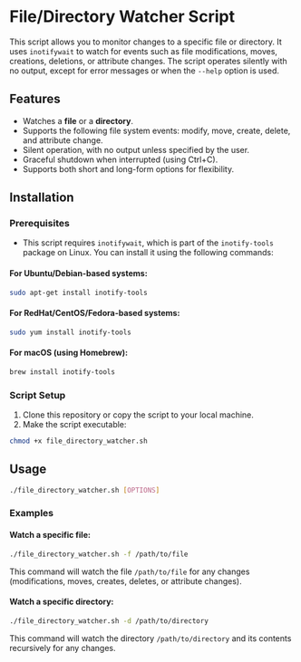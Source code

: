 # File/Directory Watcher Script

This script allows you to monitor changes to a specific file or directory. It uses `inotifywait` to watch for events such as file modifications, moves, creations, deletions, or attribute changes. The script operates silently with no output, except for error messages or when the `--help` option is used.

## Features

- Watches a **file** or a **directory**.
- Supports the following file system events: modify, move, create, delete, and attribute change.
- Silent operation, with no output unless specified by the user.
- Graceful shutdown when interrupted (using Ctrl+C).
- Supports both short and long-form options for flexibility.

## Installation

### Prerequisites

- This script requires `inotifywait`, which is part of the `inotify-tools` package on Linux. You can install it using the following commands:

#### For Ubuntu/Debian-based systems:
```bash
sudo apt-get install inotify-tools
```

#### For RedHat/CentOS/Fedora-based systems:
```bash
sudo yum install inotify-tools
```

#### For macOS (using Homebrew):
```bash
brew install inotify-tools
```

### Script Setup

1. Clone this repository or copy the script to your local machine.
2. Make the script executable:

```bash
chmod +x file_directory_watcher.sh
```

## Usage

```bash
./file_directory_watcher.sh [OPTIONS]
```

### Examples

#### Watch a specific file:
```bash
./file_directory_watcher.sh -f /path/to/file
```

This command will watch the file `/path/to/file` for any changes (modifications, moves, creates, deletes, or attribute changes).

#### Watch a specific directory:
```bash
./file_directory_watcher.sh -d /path/to/directory
```

This command will watch the directory `/path/to/directory` and its contents recursively for any changes.

